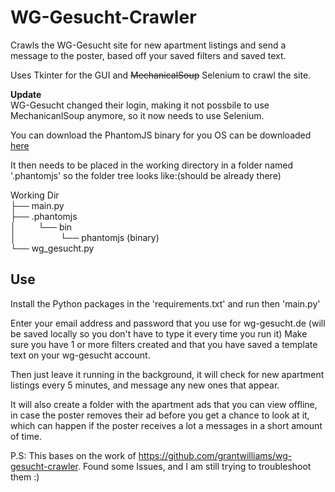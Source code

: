 # WG-Gesucht-Crawler
Crawls the WG-Gesucht site for new apartment listings and send a message to the poster,
based off your saved filters and saved text.

Uses Tkinter for the GUI and ~~MechanicalSoup~~ Selenium to crawl the site.

**Update**  
WG-Gesucht changed their login, making it not possbile to use MechanicanlSoup anymore,
so it now needs to use Selenium.

You can download the PhantomJS binary for you OS can be downloaded [here](http://phantomjs.org/download.html)

It then needs to be placed in the working directory in a folder named '.phantomjs' so the folder tree looks like:(should be already there)

Working Dir  
├── main.py  
├── .phantomjs  
│                     └── bin  
│                                          └── phantomjs (binary)  
└── wg_gesucht.py


## Use
Install the Python packages in the 'requirements.txt' and run then 'main.py'

Enter your email address and password that you use for wg-gesucht.de (will be saved
locally so you don't have to type it every time you run it)
Make sure you have 1 or more filters created and that you have saved a template text
on your wg-gesucht account.

Then just leave it running in the background, it will check for new apartment listings
every 5 minutes, and message any new ones that appear.

It will also create a folder with the apartment ads that you can view offline, in case
the poster removes their ad before you get a chance to look at it, which can happen
if the poster receives a lot a messages in a short amount of time.

P.S: This bases on the work of https://github.com/grantwilliams/wg-gesucht-crawler. Found some Issues, and I am still trying to troubleshoot them :)
